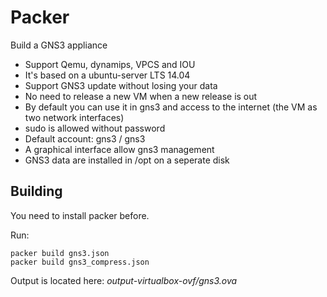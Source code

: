 # Packer

Build a GNS3 appliance

* Support Qemu, dynamips, VPCS and IOU
* It's based on a ubuntu-server LTS 14.04
* Support GNS3 update without losing your data
* No need to release a new VM when a new release is out
* By default you can use it in gns3 and  access to the internet (the VM as two network interfaces)
* sudo is allowed without password
* Default account: gns3 / gns3
* A graphical interface allow gns3 management
* GNS3 data are installed in /opt on a seperate disk

## Building 

You need to install packer before.

Run:
```
packer build gns3.json
packer build gns3_compress.json
```

Output is located here: *output-virtualbox-ovf/gns3.ova*
